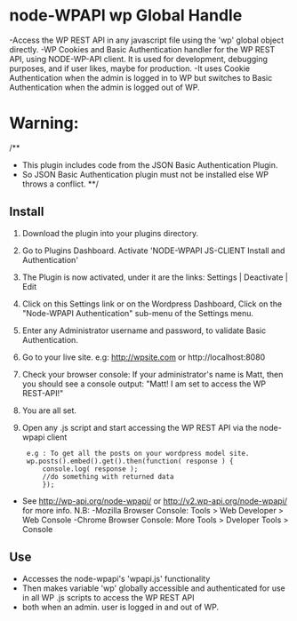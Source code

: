 # node-WPAPI wp Global Handle

-Access the WP REST API in any javascript file using the 'wp' global object directly.
-WP Cookies and Basic Authentication handler for the WP REST API, using NODE-WP-API client. It is used for development,
debugging purposes, and if user likes, maybe for production.
-It uses Cookie Authentication when the admin is logged in to WP but switches to Basic Authentication when the admin is logged out of WP.

# Warning:
/**
 * This plugin includes code from the JSON Basic Authentication Plugin.
 * So JSON Basic Authentication plugin must not be installed else WP throws a conflict.
**/

## Install
1. Download the plugin into your plugins directory.
2. Go to Plugins Dashboard. Activate 'NODE-WPAPI JS-CLIENT Install and Authentication'
3. The Plugin is now activated, under it are the links: Settings | Deactivate | Edit
4. Click on this Settings link or on the Wordpress Dashboard, Click on the "Node-WPAPI Authentication" 
sub-menu of the Settings menu.
5. Enter any Administrator username and password, to validate Basic Authentication.
6. Go to your live site. e.g: http://wpsite.com or http://localhost:8080
7. Check your browser console: If your administrator's name is Matt, then you should see a console output:
"Matt! I am set to access the WP REST-API!"
8. You are all set. 
9. Open any .js script and start accessing the WP REST API via the node-wpapi client

		e.g : To get all the posts on your wordpress model site. 
		wp.posts().embed().get().then(function( response ) {
			console.log( response );
			//do something with returned data
		    }); 

* See http://wp-api.org/node-wpapi/ or http://v2.wp-api.org/node-wpapi/ for more info.
N.B: 
-Mozilla Browser Console: Tools > Web Developer > Web Console
-Chrome Browser Console: More Tools > Dveloper Tools > Console

## Use
* Accesses the node-wpapi's 'wpapi.js' functionality
* Then makes variable 'wp' globally accessible and authenticated for use in all WP .js scripts to access the WP REST API
* both when an admin. user is logged in and out of WP.
